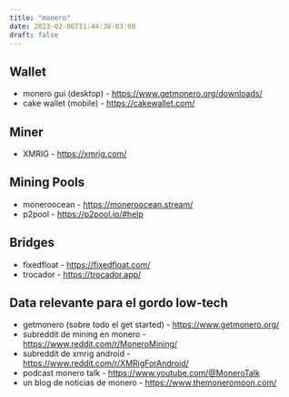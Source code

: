 ```yaml
---
title: "monero"
date: 2023-02-06T11:44:38-03:00
draft: false
---
```

## Wallet
* monero gui (desktop) - https://www.getmonero.org/downloads/
* cake wallet (mobile) - https://cakewallet.com/

## Miner
* XMRIG - https://xmrig.com/

## Mining Pools
* moneroocean - https://moneroocean.stream/
* p2pool - https://p2pool.io/#help

## Bridges
* fixedfloat - https://fixedfloat.com/
* trocador - https://trocador.app/

## Data relevante para el gordo low-tech
* getmonero (sobre todo el get started) - https://www.getmonero.org/
* subreddit de mining en monero - https://www.reddit.com/r/MoneroMining/
* subreddit de xmrig android - https://www.reddit.com/r/XMRigForAndroid/
* podcast monero talk - https://www.youtube.com/@MoneroTalk
* un blog de noticias de monero - https://www.themoneromoon.com/
